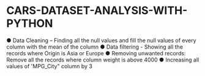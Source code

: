 # CARS-DATASET-ANALYSIS-WITH-PYTHON
●	Data Cleaning – Finding all the null values and fill the null values of every column with the mean of the column
●	Data filtering - Showing all the records where Origin is Asia or Europe
●	Removing unwanted records: Remove all the records where column weight is above 4000
●	Increasing all values of 'MPG_City" column by 3
